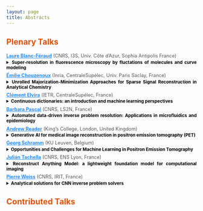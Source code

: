 ```yaml
---
layout: page
title: Abstracts
---
```


<h2 style="color: #e65100;">Plenary Talks</h2>

<div style="font-size:0.9em; color:#555; text-align:justify; margin-top:0.5em; padding:0;">
  <a href="https://webusers.i3s.unice.fr/~blancf/" target="_blank" style="color:#278BF5; font-weight:bold;">Laure Blanc-Féraud</a> (CNRS, I3S, Univ. Côte d’Azur, Sophia Antipolis France)<br>
  <details style="margin-top:0.2em;">
    <summary style="color:black;font-size:0.92em;font-weight:bold;cursor:pointer;">Super-resolution in fluorescence microscopy by fluctations of molecules and curve modeling</summary>
    <div style="margin-top:0.4em;">Abstract:TBA</div>
  </details>
</div>

<div style="font-size:0.9em; color:#555; text-align:justify; margin-top:0.5em; padding:0;">
  <a href="https://pages.saclay.inria.fr/emilie.chouzenoux/index.html" target="_blank" style="color:#278BF5; font-weight:bold;">Émilie Chouzenoux</a> (Inria, CentraleSupélec, Univ. Paris Saclay, France)<br>
  <details style="margin-top:0.2em;">
    <summary style="color:black;font-size:0.92em;font-weight:bold;cursor:pointer;">Unrolled Majorization-Minimization Approaches for Sparse Signal Reconstruction in Analytical Chemistry</summary>
    <div style="margin-top:0.4em;">
      Inverse problems in signal processing can be solved through iterative optimization approaches or deep learning. Despite their effectiveness, both these methods face practical or theoretical barriers. Recently, a new strategy, called ’unrolling’, which consists of merging these two approaches, has emerged in the literature of signal/image processing. In this talk, we explore this methodology in the context of restoring sparse signals derived from analytical chemistry. We propose U-HQ, a deep neural network based on unrolling a half-quadratic majorization-minimization algorithm. Its structure enables supervised learning of hyperparameters guided by the data. It incorporates an innovative dictionary of activation functions derived from the potentials of the initial variational model, including an original hybrid sparsity-promoting penalty term [1]. We evaluate the effectiveness of U-HQ in restoring realistic mass spectrometry data degraded by various blur kernels and noise levels.  We furthermore conduct an in-depth experimental study to compare several iterative and unrolled methods, including U-HQ, for restoring simulated and real chromatographic data [2].<br>
      [1] M. Gharbi, E. Chouzenoux, and J.-C. Pesquet. An Unrolled Half-Quadratic Approach for Sparse Signal Recovery in Spectroscopy. Signal Processing, vol. 218, pp. 109369, May 2024 <br>
      [2] M. Gharbi, S. Villa, E. Chouzenoux, J.-C. Pesquet, L. Duval.  Unrolled deep networks for sparse signal restoration in analytical chemistry, In Proceedings of 34th IEEE International Workshop on Machine Learning for Signal Processing (MLSP), London, UK, Sep. 2024
    </div>
  </details>
</div>

<div style="font-size:0.9em; color:#555; text-align:justify; margin-top:0.5em; padding:0;">
  <a href="https://c-elvira.github.io" target="_blank" style="color:#278BF5; font-weight:bold;">Clément Elvira</a> (IETR, CentraleSupélec, France)<br>
  <details style="margin-top:0.2em;">
    <summary style="color:black;font-size:0.92em;font-weight:bold;cursor:pointer;">Continuous dictionaries: an introduction and machine learning perspectives</summary>
    <div style="margin-top:0.4em;">
      Sparse decomposition in continuous dictionaries is a framework that allows one to decompose any observation as a linear combination of a few parametrized atoms. Since their introduction in the early 2010s, they have become a ubiquitous tool for designing off-the-grid models. In this talk, we motivate their introduction by studying of the so-called 'LASSO on thin grids'. We then discuss some of the recent developments in the inference of such representations. Finally, we explore their potential in machine learning applications.
    </div>
  </details>
</div>

<div style="font-size:0.9em; color:#555; text-align:justify; margin-top:0.5em; padding:0;">
  <a href="https://bpascal-fr.github.io" target="_blank" style="color:#278BF5; font-weight:bold;">Barbara Pascal</a> (CNRS, LS2N, France)<br>
  <details style="margin-top:0.2em;">
    <summary style="color:black;font-size:0.92em;font-weight:bold;cursor:pointer;">Automated data-driven inverse problem resolution: Applications in microfluidics and epidemiology</summary>
    <div style="margin-top:0.4em;">
      Most inverse problems in signal and image processing are ill-posed. To remove the ambiguity about the solution and design noise-robust estimators, a priori properties, e.g., smoothness or sparsity, can be imposed to the solution through regularization. The main bottleneck to use these regularized estimators in practice, i.e., without access to ground truth, is that the quality of the estimates strongly depends on the fine-tuning of regularization parameters. A classical approach to automated and data-driven selection of regularization parameters consists in designing a data-dependent unbiased estimator of the error, the minimization of which provides an approximate of the optimal parameters. The overall procedure is applied to solve two challenging inverse problems in image processing, for tracking multiphase flow through porous media, and in signal processing, to estimate epidemiological indicators.
    </div>
  </details>
</div>

<div style="font-size:0.9em; color:#555; text-align:justify; margin-top:0.5em; padding:0;">
  <a href="https://www.kcl.ac.uk/people/andrew-reader" target="_blank" style="color:#278BF5; font-weight:bold;">Andrew Reader</a> (King’s College, London, United Kingdom)<br>
  <details style="margin-top:0.2em;">
    <summary style="color:black;font-size:0.92em;font-weight:bold;cursor:pointer;">Generative AI for medical image reconstruction in positron emission tomography (PET)</summary>
    <div style="margin-top:0.4em;">
      PET image reconstruction has been in ongoing development over many decades, due to the need
      for improved image quality when reconstructing from raw PET data with limited counts and
      limited spatial resolution. Major advances in reconstruction have come from improving the model
      of the data (modelling the imaging physics as well as the noise), and improving the model of the
      reconstructed images (choice of basis functions, and/or choice of regularisation to compensate for
      noise). Up until recently, therefore, maximum a posteriori (MAP) image reconstruction, which
      combines all of these advances, represented the state of the art in PET reconstruction, by
      combining improved data models with more advanced image models (using, for example,
      anatomically-informed prior information to reduce image noise and improve spatial resolution).
      Nonetheless, MAP reconstruction methods still rely either on relatively simple prior information
      (e.g. the relative difference prior) or potentially overly strong prior information (such as
      anatomical guidance from magnetic resonance imaging (MRI)). This talk will start from these foundations and then cover recent progress in the use of deep learning to provide even more powerful modelling for PET image
      reconstruction. The use of supervised deep learning through to the use of generative AI methods
      for reconstruction will be covered, where in the case of generative AI, no longer is a single
      reconstructed image obtained, but instead multiple reconstructed images can be generated, corresponding
      to samples from a learned posterior distribution.
    </div>
  </details>
</div>

<div style="font-size:0.9em; color:#555; text-align:justify; margin-top:0.5em; padding:0;">
  <a href="https://gschramm.github.io" target="_blank" style="color:#278BF5; font-weight:bold;">Georg Schramm</a> (KU Leuven, Belgium)<br>
  <details style="margin-top:0.2em;">
    <summary style="color:black;font-size:0.92em;font-weight:bold;cursor:pointer;">Opportunities and Challenges for Machine Learning in Positron Emission Tomography</summary>
    <div style="margin-top:0.4em;">
      Positron Emission Tomography (PET) reconstructs 3D or 4D images of metabolic and physiological processes from coincident gamma-ray detections after beta-plus decay of a radiotracer. Unfortunately, acquired PET raw data are extremely noisy, sparse and suffer from limited spatial resolution, high dynamic range, and variable contrast. Moreover, the PET reconstruction problem suffers from computationally heavy forward models. Machine Learning (ML) offers promising gains across the the whole PET image generation pipeline - from event-level position and timing estimation to noise suppression and resolution enhancement during or after reconstruction or ML-based PET image analysis. Yet PET poses modality-specific challenges that differ markedly from other inverse problems such as CT or MRI reconstruction, where ML is more mature. This talk surveys recent and emerging ML methods for PET and highlights common pitfalls and constraints that experts from other fields often overlook.
    </div>
  </details>
</div>

<div style="font-size:0.9em; color:#555; text-align:justify; margin-top:0.5em; padding:0;">
  <a href="https://tachella.github.io" target="_blank" style="color:#278BF5; font-weight:bold;">Julián Tachella</a> (CNRS, ENS Lyon, France)<br>
  <details style="margin-top:0.2em;">
    <summary style="color:black;font-size:0.92em;font-weight:bold;cursor:pointer;">Reconstruct Anything Model: a lightweight foundation model for computational imaging</summary>
    <div style="margin-top:0.4em;">
      Most existing learning-based methods for solving imaging inverse problems can be roughly divided into two classes: iterative algorithms, such as plug-and-play and diffusion methods leveraging pretrained denoisers, and unrolled architectures that are trained end-to-end for specific imaging problems. Iterative methods in the first class are computationally costly and often yield suboptimal reconstruction performance, whereas unrolled architectures are generally problem-specific and require expensive training. In this talk, I will present a novel non-iterative, lightweight architecture that incorporates knowledge about the forward operator (acquisition physics and noise parameters) without relying on unrolling. The model is trained to solve a very wide range of inverse problems, such as deblurring, magnetic resonance imaging, computed tomography, inpainting, and super-resolution, and handles arbitrary image sizes and channels, such as grayscale, complex, and color data. In addition, the model can be easily adapted to unseen inverse problems or datasets with a few fine-tuning steps (up to a few images) in a self-supervised way, without ground-truth references. I will present results in various imaging modalities, from medical imaging to low-photon imaging and microscopy. 
    </div>
  </details>
</div>

<div style="font-size:0.9em; color:#555; text-align:justify; margin-top:0.5em; padding:0;">
  <a href="https://www.math.univ-toulouse.fr/~weiss/index.html" target="_blank" style="color:#278BF5; font-weight:bold;">Pierre Weiss</a> (CNRS, IRIT, France)<br>
  <details style="margin-top:0.2em;">
    <summary style="color:black;font-size:0.92em;font-weight:bold;cursor:pointer;">Analytical solutions for CNN inverse problem solvers</summary>
    <div style="margin-top:0.4em;">
      We provide analytical formulas for minimum mean square error estimators targeted at solving linear inverse problems, subject to constraints such as translation-equivariance and locality. These are natural proxys to model convolutional neural networks (CNN). This theory turns out to predict surprisingly well the output of trained CNNs, at least on points close to the training set. It provides a rather clear route to studying facts such as how to inform the CNNs by the physics to obtain the best performance. Many surprising facts emerge as how to best train a reconstruction network, with data augmentation.
    </div>
  </details>
</div>

<h2 style="color: #e65100;">Contributed Talks</h2>
